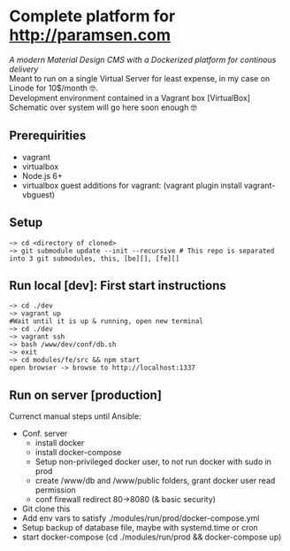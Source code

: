 # Complete platform for http://paramsen.com
_A modern Material Design CMS with a Dockerized platform for continous delivery_  
Meant to run on a single Virtual Server for least expense, in my case on Linode for 10$/month 🤓.  
Development environment contained in a Vagrant box [VirtualBox]  
Schematic over system will go here soon enough 🤓

## Prerequirities
- vagrant
- virtualbox
- Node.js 6+
- virtualbox guest additions for vagrant: (vagrant plugin install vagrant-vbguest)

## Setup
    ~> cd <directory of cloned>
    ~> git submodule update --init --recursive # This repo is separated into 3 git submodules, this, [be][], [fe][]

## Run local [dev]: First start instructions
    ~> cd ./dev  
    ~> vagrant up  
    #Wait until it is up & running, open new terminal
    ~> cd ./dev  
    ~> vagrant ssh  
    ~> bash /www/dev/conf/db.sh  
    ~> exit  
    ~> cd modules/fe/src && npm start  
    open browser -> browse to http://localhost:1337

## Run on server [production]
Currenct manual steps until Ansible:  
* Conf. server
    * install docker
    * install docker-compose
    * Setup non-privileged docker user, to not run docker with sudo in prod 
    * create /www/db and /www/public folders, grant docker user read permission
    * conf firewall redirect 80->8080 (& basic security)
* Git clone this
* Add env vars to satisfy ./modules/run/prod/docker-compose.yml
* Setup backup of database file, maybe with systemd.time or cron
* start docker-compose (cd ./modules/run/prod && docker-compose up)

[be]: https://github.com/paramsen/fe.paramsen.com "backend"
[fe]: https://github.com/paramsen/fe.paramsen.com "frontend"
